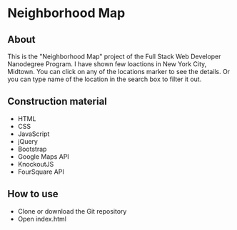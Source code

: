 # Neighborhood Map

## About
This is the "Neighborhood Map" project of the Full Stack Web Developer Nanodegree Program. I have shown few loactions in New York City, Midtown. You can click on any of the locations marker to see the details. Or you can type name of the location in the search box to filter it out.

## Construction material
- HTML
- CSS
- JavaScript
- jQuery
- Bootstrap
- Google Maps API
- KnockoutJS
- FourSquare API

## How to use
- Clone or download the Git repository
- Open index.html

